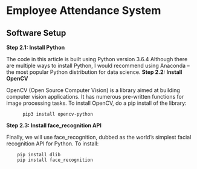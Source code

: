 # Employee Attendance System

## Software Setup

**Step 2.1: Install Python**

The code in this article is built using Python version 3.6.4 Although there are multiple ways to install Python, I would recommend using Anaconda – the most popular Python distribution for data science.
**Step 2.2: Install OpenCV**

OpenCV (Open Source Computer Vision) is a library aimed at building computer vision applications. It has numerous pre-written functions for image processing tasks. To install OpenCV, do a pip install of the library:
```
      pip3 install opencv-python
```
**Step 2.3: Install face_recognition API**

Finally, we will use face_recognition, dubbed as the world’s simplest facial recognition API for Python. To install:
```
    pip install dlib
    pip install face_recognition
```
